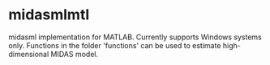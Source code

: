 # midasmlmtl
 
 midasml implementation for MATLAB. Currently supports Windows systems only. Functions in the folder 'functions' can be used to estimate high-dimensional MIDAS model. 
